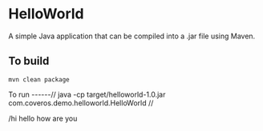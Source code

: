 HelloWorld
==========

A simple Java application that can be compiled into a .jar file using Maven.

To build
--------
    mvn clean package

To run
------//
    java -cp target/helloworld-1.0.jar com.coveros.demo.helloworld.HelloWorld
//

/hi hello how are you
